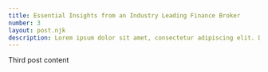 ```yaml
---
title: Essential Insights from an Industry Leading Finance Broker
number: 3
layout: post.njk
description: Lorem ipsum dolor sit amet, consectetur adipiscing elit. Duis a ante pellentesque, sollicitudin ipsum quis, bibendum est. Phasellus nibh nibh, tincidunt eget lacus et, posuere blandit erat.
---
```


Third post content